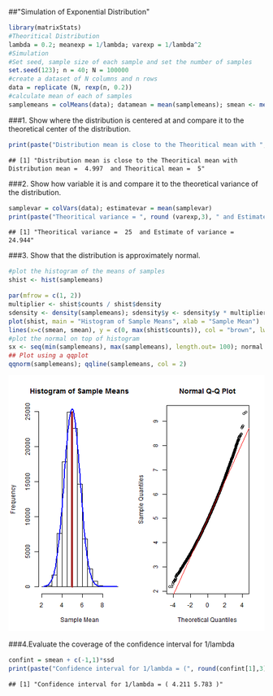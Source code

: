 ##"Simulation of Exponential Distribution"

```r
library(matrixStats)
#Theoritical Distribution
lambda = 0.2; meanexp = 1/lambda; varexp = 1/lambda^2
#Simulation
#Set seed, sample size of each sample and set the number of samples
set.seed(123); n = 40; N = 100000
#create a dataset of N columns and n rows
data = replicate (N, rexp(n, 0.2))
#calculate mean of each of samples
samplemeans = colMeans(data); datamean = mean(samplemeans); smean <- mean(samplemeans); ssd <- sd(samplemeans)
```
###1. Show where the distribution is centered at and compare it to the theoretical center of the distribution.

```r
print(paste("Distribution mean is close to the Theoritical mean with ", "Distribution mean = ", round(smean,3), " and Theoritical mean = ", round(meanexp,3)))
```

```
## [1] "Distribution mean is close to the Theoritical mean with  Distribution mean =  4.997  and Theoritical mean =  5"
```
###2. Show how variable it is and compare it to the theoretical variance of the distribution.

```r
samplevar = colVars(data); estimatevar = mean(samplevar)
print(paste("Theoritical variance = ", round (varexp,3), " and Estimate of variance = ", round(estimatevar,3)))
```

```
## [1] "Theoritical variance =  25  and Estimate of variance =  24.944"
```
###3. Show that the distribution is approximately normal.

```r
#plot the histogram of the means of samples
shist <- hist(samplemeans)
```

```r
par(mfrow = c(1, 2))
multiplier <- shist$counts / shist$density
sdensity <- density(samplemeans); sdensity$y <- sdensity$y * multiplier[1]
plot(shist, main = "Histogram of Sample Means", xlab = "Sample Mean")
lines(x=c(smean, smean), y = c(0, max(shist$counts)), col = "brown", lwd = 4)
#plot the normal on top of histogram
sx <- seq(min(samplemeans), max(samplemeans), length.out= 100); normal <- dnorm(x = sx, mean = smean, sd = ssd); lines(sx, normal * multiplier[1], col = "blue", lwd = 2)
## Plot using a qqplot
qqnorm(samplemeans); qqline(samplemeans, col = 2)
```

![plot of chunk q3part2](figure/q3part2.png) 

###4.Evaluate the coverage of the confidence interval for 1/lambda

```r
confint = smean + c(-1,1)*ssd
print(paste("Confidence interval for 1/lambda = (", round(confint[1],3), round(confint[2],3), ")"))
```

```
## [1] "Confidence interval for 1/lambda = ( 4.211 5.783 )"
```
